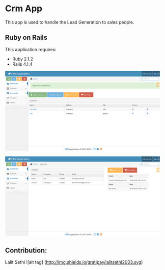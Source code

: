 Crm App
================

This app is used to handle the Lead Generation to sales people.


Ruby on Rails
-------------

This application requires:

- Ruby 2.1.2
- Rails 4.1.4

![alt tag](https://github.com/lsethi123/crm-app/blob/master/public/crm_app.png)

![alt tag](https://github.com/lsethi123/crm-app/blob/master/public/crm_app1.png)

Contribution:
-------
Lalit Sethi ![alt tag] (http://img.shields.io/gratipay/lalitsethi2003.svg)
 
